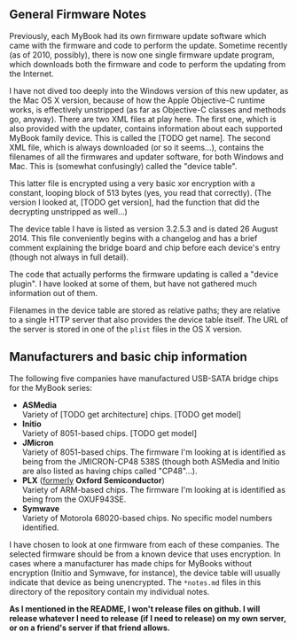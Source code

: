 ## General Firmware Notes

Previously, each MyBook had its own firmware update software which came with the firmware and code to perform the update. Sometime recently (as of 2010, possibly), there is now one single firmware update program, which downloads both the firmware and code to perform the updating from the Internet.

I have not dived too deeply into the Windows version of this new updater, as the Mac OS X version, because of how the Apple Objective-C runtime works, is effectively unstripped (as far as Objective-C classes and methods go, anyway). There are two XML files at play here. The first one, which is also provided with the updater, contains information about each supported MyBook family device. This is called the [TODO get name]. The second XML file, which is always downloaded (or so it seems...), contains the filenames of all the firmwares and updater software, for both Windows and Mac. This is (somewhat confusingly) called the "device table".

This latter file is encrypted using a very basic xor encryption with a constant, looping block of 513 bytes (yes, you read that correctly). (The version I looked at, [TODO get version], had the function that did the decrypting unstripped as well...)

The device table I have is listed as version 3.2.5.3 and is dated 26 August 2014. This file conveniently begins with a changelog and has a brief comment explaining the bridge board and chip before each device's entry (though not always in full detail).

The code that actually performs the firmware updating is called a "device plugin". I have looked at some of them, but have not gathered much information out of them.

Filenames in the device table are stored as relative paths; they are relative to a single HTTP server that also provides the device table itself. The URL of the server is stored in one of the `plist` files in the OS X version.

## Manufacturers and basic chip information

The following five companies have manufactured USB-SATA bridge chips for the MyBook series:

* **ASMedia**<br>Variety of [TODO get architecture] chips. [TODO get model]
* **Initio**<br>Variety of 8051-based chips. [TODO get model]
* **JMicron**<br>Variety of 8051-based chips. The firmware I'm looking at is identified as being from the JMICRON-CP48 538S (though both ASMedia and Initio are also listed as having chips called "CP48"...).
* **PLX** ([formerly](http://www.bloomberg.com/apps/news?pid=newsarchive&sid=aEeIQGrHLbrI) **Oxford Semiconductor**)<br>Variety of ARM-based chips. The firmware I'm looking at is identified as being from the OXUF943SE.
* **Symwave**<br>Variety of Motorola 68020-based chips. No specific model numbers identified.

I have chosen to look at one firmware from each of these companies. The selected firmware should be from a known device that uses encryption. In cases where a manufacturer has made chips for MyBooks without encryption (Initio and Symwave, for instance), the device table will usually indicate that device as being unencrypted. The `*notes.md` files in this directory of the repository contain my individual notes.

**As I mentioned in the README, I won't release files on github. I will release whatever I need to release (if I need to release) on my own server, or on a friend's server if that friend allows.**
